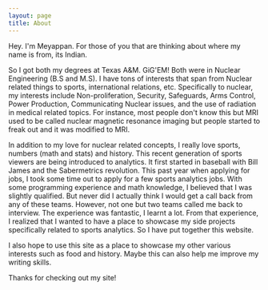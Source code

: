 ```yaml
---
layout: page
title: About
---
```


Hey. I'm Meyappan. For those of you that are thinking about where my name is from, its Indian.

So I got both my degrees at Texas A&M. GiG'EM! Both were in Nuclear Engineering (B.S and M.S). I have tons of interests that span from Nuclear related things to sports, international relations, etc. Specifically to nuclear, my interests include Non-proliferation, Security, Safeguards, Arms Control, Power Production, Communicating Nuclear issues, and the use of radiation in medical related topics. For instance, most people don't know this but MRI used to be called nuclear magnetic resonance imaging but people started to freak out and it was modified to MRI. 

In addition to my love for nuclear related concepts, I really love sports, numbers (math and stats) and history. This recent generation of sports viewers are being introduced to analytics. It first started in baseball with Bill James and the Sabermetrics revolution. This past year when applying for jobs, I took some time out to apply for a few sports analytics jobs. With some programming experience and math knowledge, I believed that I was slightly qualified. But never did I actually think I would get a call back from any of these teams. However, not one but two teams called me back to interview. The experience was fantastic, I learnt a lot. From that experience, I realized that I wanted to have a place to showcase my side projects specifically related to sports analytics. So I have put together this website. 

I also hope to use this site as a place to showcase my other various interests such as food and history. Maybe this can also help me improve my writing skills. 

Thanks for checking out my site!


<p class="social-icons">
  <a href="https://twitter.com/msubbaiah1"><i class="fa fa-twitter fa-2x"></i></a>
  <a href="https://github.com/meysubb"><i class="fa fa-github fa-2x"></i></a>
  <a href="https://www.linkedin.com/in/msubbaiah"><i class="fa fa-linkedin fa-2x"></i></a>
  <!-- <a href="https://www.youtube.com/user/lanyonm"><i class="fa fa-youtube fa-2x"></i></a> -->
</p>
